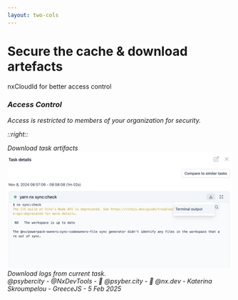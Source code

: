 ```yaml
---
layout: two-cols
---
```


# Secure the cache & download artefacts

<div class="mt-8 pr-8">
  <div v-click class="text-xl mb-8">
  nxCloudId for better access control
  </div>

  <div v-click class="bg-blue-50 dark:bg-blue-900 p-6 rounded-lg mt-8">
    <h3 class="font-bold text-lg mb-4">
      <i class="i-mdi-shield-check mr-2" />
      Access Control
    </h3>
    <p class="text-sm">
      Access is restricted to members of your organization for security.
    </p>
  </div>
</div>

::right::

  <div v-click class="flex-1 ml-8">
    <div class="border dark:border-gray-700 rounded-lg p-4">
      <div class="text-center mb-4 font-bold">Download task artifacts</div>
      <div class="w-full h-64 bg-gray-100 dark:bg-gray-800 rounded flex items-center justify-center">
        <img 
        src="../images/download-task-artifacts.png" 
        alt="Download task artifacts" 
        />
      </div>
      <div class="text-sm text-center mt-4 text-gray-500">
        Download logs from current task.
      </div>
    </div>
  </div>

  <div class="absolute bottom-4 left-0 right-0 text-gray-400 text-sm text-center">
  @psybercity - @NxDevTools - 🦋 @psyber.city - 🦋 @nx.dev - Katerina Skroumpelou - GreeceJS - 5 Feb 2025
</div>